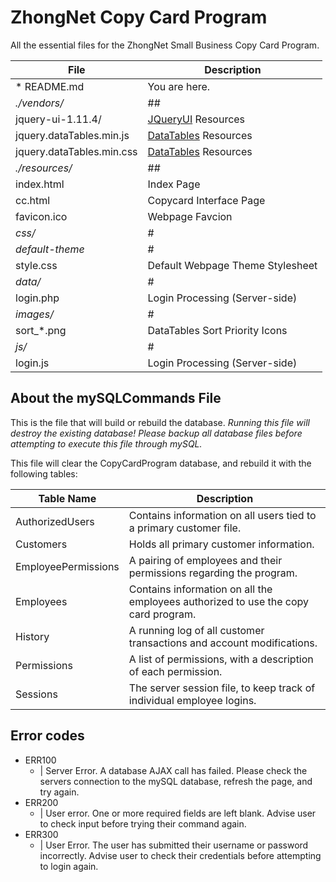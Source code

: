 # ZhongNet Copy Card Program

All the essential files for the ZhongNet Small Business Copy Card Program.

| File                      | Description                                    |
| ------------------------- | ---------------------------------------------- |
| * README.md               | You are here.                                  |
|  _./vendors/_             | ##                                              |
| jquery-ui-1.11.4/         | [JQueryUI](https://jqueryui.com/) Resources    |
| jquery.dataTables.min.js  | [DataTables](http://datatables.net/) Resources |
| jquery.dataTables.min.css | [DataTables](http://datatables.net/) Resources |
| _./resources/_            | ##                                              |
| index.html                | Index Page                                     |
| cc.html                   | Copycard Interface Page                        |
| favicon.ico               | Webpage Favcion                                |
| _css/_                    | #                                              |
| _default-theme_           | #                                              |
| style.css                 | Default Webpage Theme Stylesheet               |
| _data/_                   | #                                              |
| login.php                 | Login Processing (Server-side)                 |
| _images/_                 | #                                              |
| sort_*.png                | DataTables Sort Priority Icons                 |
| _js/_                     | #                                              |
| login.js                  | Login Processing (Server-side)                 |

## About the mySQLCommands File

This is the file that will build or rebuild the database. *Running this file will destroy the existing database! Please backup all database files before attempting to execute this file through mySQL.*

This file will clear the CopyCardProgram database, and rebuild it with the following tables:

| Table Name          | Description                                                                        |
| ------------------- | ---------------------------------------------------------------------------------- |
| AuthorizedUsers     | Contains information on all users tied to a primary customer file.                 |
| Customers           | Holds all primary customer information.                                            |
| EmployeePermissions | A pairing of employees and their permissions regarding the program.                |
| Employees           | Contains information on all the employees authorized to use the copy card program. |
| History             | A running log of all customer transactions and account modifications.              |
| Permissions         | A list of permissions, with a description of each permission.                      |
| Sessions            | The server session file, to keep track of individual employee logins.              |

## Error codes

* ERR100
  * | Server Error. A database AJAX call has failed. Please check the servers connection to the mySQL database, refresh the page, and try again.
* ERR200
  * | User error. One or more required fields are left blank. Advise user to check input before trying their command again.
* ERR300
  * | User Error. The user has submitted their username or password incorrectly. Advise user to check their credentials before attempting to login again.